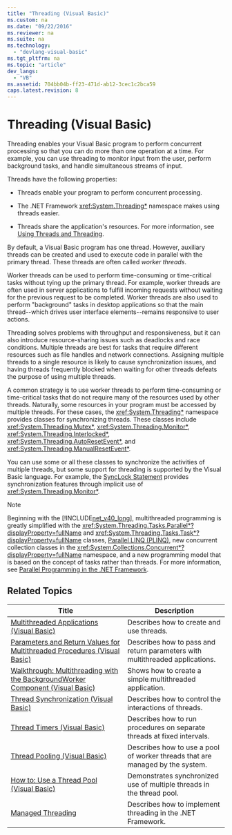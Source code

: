 ```yaml
---
title: "Threading (Visual Basic)"
ms.custom: na
ms.date: "09/22/2016"
ms.reviewer: na
ms.suite: na
ms.technology: 
  - "devlang-visual-basic"
ms.tgt_pltfrm: na
ms.topic: "article"
dev_langs: 
  - "VB"
ms.assetid: 704bb04b-ff23-471d-ab12-3cec1c2bca59
caps.latest.revision: 8
---
```

# Threading (Visual Basic)
Threading enables your Visual Basic program to perform concurrent processing so that you can do more than one operation at a time. For example, you can use threading to monitor input from the user, perform background tasks, and handle simultaneous streams of input.  
  
 Threads have the following properties:  
  
-   Threads enable your program to perform concurrent processing.  
  
-   The .NET Framework <xref:System.Threading*> namespace makes using threads easier.  
  
-   Threads share the application's resources. For more information, see [Using Threads and Threading](assetId:///9b5ec2cd-121b-4d49-b075-222cf26f2344).  
  
 By default, a Visual Basic program has one thread. However, auxiliary threads can be created and used to execute code in parallel with the primary thread. These threads are often called *worker threads*.  
  
 Worker threads can be used to perform time-consuming or time-critical tasks without tying up the primary thread. For example, worker threads are often used in server applications to fulfill incoming requests without waiting for the previous request to be completed. Worker threads are also used to perform "background" tasks in desktop applications so that the main thread--which drives user interface elements--remains responsive to user actions.  
  
 Threading solves problems with throughput and responsiveness, but it can also introduce resource-sharing issues such as deadlocks and race conditions. Multiple threads are best for tasks that require different resources such as file handles and network connections. Assigning multiple threads to a single resource is likely to cause synchronization issues, and having threads frequently blocked when waiting for other threads defeats the purpose of using multiple threads.  
  
 A common strategy is to use worker threads to perform time-consuming or time-critical tasks that do not require many of the resources used by other threads. Naturally, some resources in your program must be accessed by multiple threads. For these cases, the <xref:System.Threading*> namespace provides classes for synchronizing threads. These classes include <xref:System.Threading.Mutex*>, <xref:System.Threading.Monitor*>, <xref:System.Threading.Interlocked*>, <xref:System.Threading.AutoResetEvent*>, and <xref:System.Threading.ManualResetEvent*>.  
  
 You can use some or all these classes to synchronize the activities of multiple threads, but some support for threading is supported by the Visual Basic language. For example, the [SyncLock Statement](../vs140/synclock-statement.md) provides synchronization features through implicit use of <xref:System.Threading.Monitor*>.  
  
> [!NOTE]
>  Beginning with the [!INCLUDE[net_v40_long](../vs140/includes/net_v40_long_md.md)], multithreaded programming is greatly simplified with the <xref:System.Threading.Tasks.Parallel*?displayProperty=fullName> and <xref:System.Threading.Tasks.Task*?displayProperty=fullName> classes, [Parallel LINQ (PLINQ)](assetId:///3d4d0cd3-bde4-490b-99e7-f4e41be96455), new concurrent collection classes in the <xref:System.Collections.Concurrent*?displayProperty=fullName> namespace, and a new programming model that is based on the concept of tasks rather than threads. For more information, see [Parallel Programming in the .NET Framework](assetId:///4d83c690-ad2d-489e-a2e0-b85b898a672d).  
  
## Related Topics  
  
|Title|Description|  
|-----------|-----------------|  
|[Multithreaded Applications (Visual Basic)](../vs140/multithreaded-applications--visual-basic-.md)|Describes how to create and use threads.|  
|[Parameters and Return Values for Multithreaded Procedures (Visual Basic)](../vs140/parameters-and-return-values-for-multithreaded-procedures--visual-basic-.md)|Describes how to pass and return parameters with multithreaded applications.|  
|[Walkthrough: Multithreading with the BackgroundWorker Component (Visual Basic)](../vs140/walkthrough--multithreading-with-the-backgroundworker-component--visual-basic-.md)|Shows how to create a simple multithreaded application.|  
|[Thread Synchronization (Visual Basic)](../vs140/thread-synchronization--visual-basic-.md)|Describes how to control the interactions of threads.|  
|[Thread Timers (Visual Basic)](../vs140/thread-timers--visual-basic-.md)|Describes how to run procedures on separate threads at fixed intervals.|  
|[Thread Pooling (Visual Basic)](../vs140/thread-pooling--visual-basic-.md)|Describes how to use a pool of worker threads that are managed by the system.|  
|[How to: Use a Thread Pool (Visual Basic)](../vs140/how-to--use-a-thread-pool--visual-basic-.md)|Demonstrates synchronized use of multiple threads in the thread pool.|  
|[Managed Threading](assetId:///7b46a7d9-c6f1-46d1-a947-ae97471bba87)|Describes how to implement threading in the .NET Framework.|